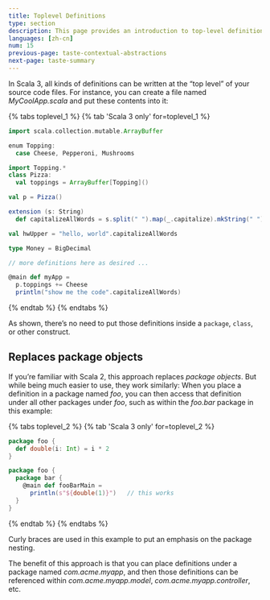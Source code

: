 ```yaml
---
title: Toplevel Definitions
type: section
description: This page provides an introduction to top-level definitions in Scala 3
languages: [zh-cn]
num: 15
previous-page: taste-contextual-abstractions
next-page: taste-summary
---
```



In Scala 3, all kinds of definitions can be written at the “top level” of your source code files.
For instance, you can create a file named _MyCoolApp.scala_ and put these contents into it:

{% tabs toplevel_1 %}
{% tab 'Scala 3 only' for=toplevel_1 %}
```scala
import scala.collection.mutable.ArrayBuffer

enum Topping:
  case Cheese, Pepperoni, Mushrooms

import Topping.*
class Pizza:
  val toppings = ArrayBuffer[Topping]()

val p = Pizza()

extension (s: String)
  def capitalizeAllWords = s.split(" ").map(_.capitalize).mkString(" ")

val hwUpper = "hello, world".capitalizeAllWords

type Money = BigDecimal

// more definitions here as desired ...

@main def myApp =
  p.toppings += Cheese
  println("show me the code".capitalizeAllWords)
```
{% endtab %}
{% endtabs %}

As shown, there’s no need to put those definitions inside a `package`, `class`, or other construct.

## Replaces package objects

If you’re familiar with Scala 2, this approach replaces _package objects_.
But while being much easier to use, they work similarly: When you place a definition in a package named _foo_, you can then access that definition under all other packages under _foo_, such as within the _foo.bar_ package in this example:

{% tabs toplevel_2 %}
{% tab 'Scala 3 only' for=toplevel_2 %}
```scala
package foo {
  def double(i: Int) = i * 2
}

package foo {
  package bar {
    @main def fooBarMain =
      println(s"${double(1)}")   // this works
  }
}
```
{% endtab %}
{% endtabs %}

Curly braces are used in this example to put an emphasis on the package nesting.

The benefit of this approach is that you can place definitions under a package named _com.acme.myapp_, and then those definitions can be referenced within _com.acme.myapp.model_, _com.acme.myapp.controller_, etc.
